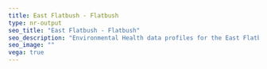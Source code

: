 ```yaml
---
title: East Flatbush - Flatbush
type: nr-output
seo_title: "East Flatbush - Flatbush"
seo_description: "Environmental Health data profiles for the East Flatbush - Flatbush neighborhood of NYC."
seo_image: ""
vega: true
---
```

